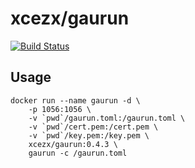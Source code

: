 # xcezx/gaurun

[![Build Status](https://travis-ci.org/xcezx/docker-gaurun.svg?branch=master)](https://travis-ci.org/xcezx/docker-gaurun)

## Usage

```
docker run --name gaurun -d \
    -p 1056:1056 \
    -v `pwd`/gaurun.toml:/gaurun.toml \
    -v `pwd`/cert.pem:/cert.pem \
    -v `pwd`/key.pem:/key.pem \
    xcezx/gaurun:0.4.3 \
    gaurun -c /gaurun.toml
```
